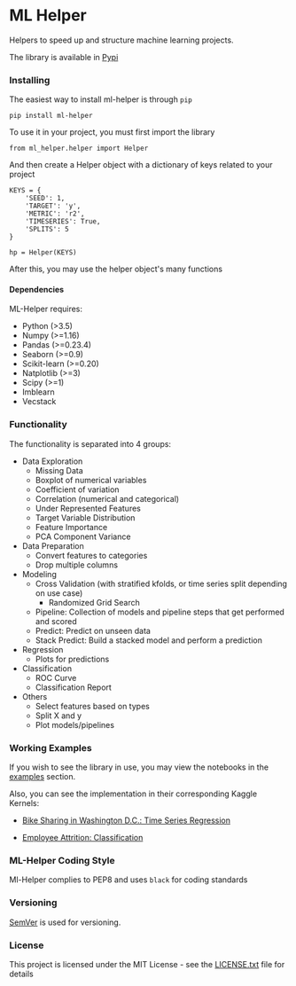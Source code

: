 # ML Helper

Helpers to speed up and structure machine learning projects.

The library is available in [Pypi](https://pypi.org/project/ml-helper/)

### Installing

The easiest way to install ml-helper is through ```pip```

```
pip install ml-helper
```

To use it in your project, you must first import the library

```
from ml_helper.helper import Helper
```

And then create a Helper object with a dictionary of keys related to your project

```
KEYS = {
    'SEED': 1,
    'TARGET': 'y',
    'METRIC': 'r2',
    'TIMESERIES': True,
    'SPLITS': 5
}

hp = Helper(KEYS)
```

After this, you may use the helper object's many functions

#### Dependencies

ML-Helper requires:
* Python (>3.5)
* Numpy (>=1.16)
* Pandas (>=0.23.4)
* Seaborn (>=0.9)
* Scikit-learn (>=0.20)
* Natplotlib (>=3)
* Scipy (>=1)
* Imblearn
* Vecstack

### Functionality

The functionality is separated into 4 groups:
* Data Exploration
    * Missing Data
    * Boxplot of numerical variables
    * Coefficient of variation
    * Correlation (numerical and categorical)
    * Under Represented Features
    * Target Variable Distribution
    * Feature Importance
    * PCA Component Variance
* Data Preparation
    * Convert features to categories
    * Drop multiple columns
* Modeling
    * Cross Validation (with stratified kfolds, or time series split depending on use case)
        * Randomized Grid Search
    * Pipeline: Collection of models and pipeline steps that get performed and scored
    * Predict: Predict on unseen data
    * Stack Predict: Build a stacked model and perform a prediction
* Regression
    * Plots for predictions
* Classification
    * ROC Curve
    * Classification Report
* Others
    * Select features based on types
    * Split X and y
    * Plot models/pipelines

### Working Examples
If you wish to see the library in use, you may view the notebooks in the [examples](examples) section.

Also, you can see the implementation in their corresponding Kaggle Kernels:

* [Bike Sharing in Washington D.C.: Time Series Regression](https://www.kaggle.com/akoury/bike-sharing-in-washington-d-c-using-ml-helper)

* [Employee Attrition: Classification](https://www.kaggle.com/akoury/employee-attrition-helpers-to-speed-up-ml-process)

### ML-Helper Coding Style

Ml-Helper complies to PEP8 and uses ```black``` for coding standards

### Versioning

[SemVer](http://semver.org/) is used for versioning. 

### License

This project is licensed under the MIT License - see the [LICENSE.txt](LICENSE.txt) file for details
